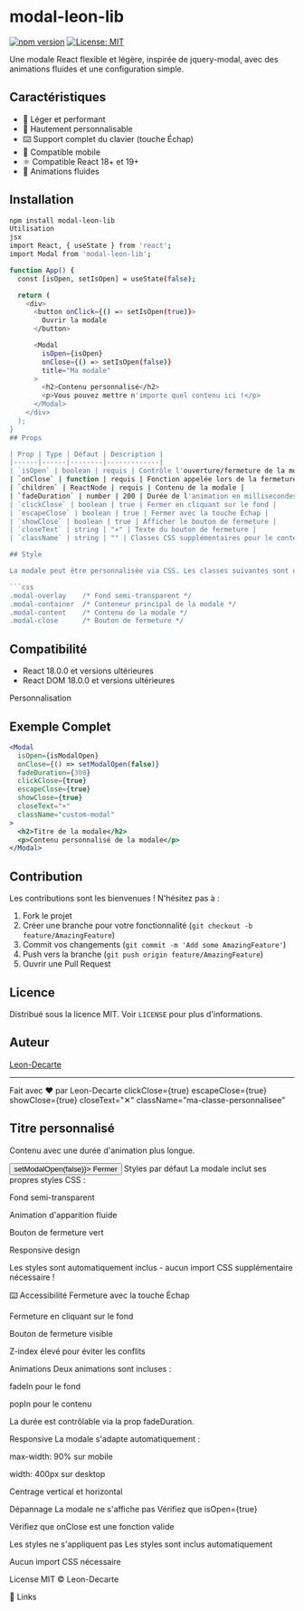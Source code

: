 # modal-leon-lib

[![npm version](https://badge.fury.io/js/modal-leon-lib.svg)](https://www.npmjs.com/package/modal-leon-lib)
[![License: MIT](https://img.shields.io/badge/License-MIT-yellow.svg)](https://opensource.org/licenses/MIT)

Une modale React flexible et légère, inspirée de jquery-modal, avec des animations fluides et une configuration simple.

## Caractéristiques

- 🚀 Léger et performant
- 🎨 Hautement personnalisable
- ⌨️ Support complet du clavier (touche Échap)
- 📱 Compatible mobile
- ⚛️ Compatible React 18+ et 19+
- 🔄 Animations fluides

## Installation

```bash
npm install modal-leon-lib
Utilisation
jsx
import React, { useState } from 'react';
import Modal from 'modal-leon-lib';

function App() {
  const [isOpen, setIsOpen] = useState(false);

  return (
    <div>
      <button onClick={() => setIsOpen(true)}>
        Ouvrir la modale
      </button>

      <Modal
        isOpen={isOpen}
        onClose={() => setIsOpen(false)}
        title="Ma modale"
      >
        <h2>Contenu personnalisé</h2>
        <p>Vous pouvez mettre n'importe quel contenu ici !</p>
      </Modal>
    </div>
  );
}
## Props

| Prop | Type | Défaut | Description |
|------|------|--------|-------------|
| `isOpen` | boolean | requis | Contrôle l'ouverture/fermeture de la modale |
| `onClose` | function | requis | Fonction appelée lors de la fermeture |
| `children` | ReactNode | requis | Contenu de la modale |
| `fadeDuration` | number | 200 | Durée de l'animation en millisecondes |
| `clickClose` | boolean | true | Fermer en cliquant sur le fond |
| `escapeClose` | boolean | true | Fermer avec la touche Échap |
| `showClose` | boolean | true | Afficher le bouton de fermeture |
| `closeText` | string | "×" | Texte du bouton de fermeture |
| `className` | string | "" | Classes CSS supplémentaires pour le contenu |

## Style

La modale peut être personnalisée via CSS. Les classes suivantes sont disponibles :

```css
.modal-overlay    /* Fond semi-transparent */
.modal-container  /* Conteneur principal de la modale */
.modal-content    /* Contenu de la modale */
.modal-close      /* Bouton de fermeture */
```

## Compatibilité

- React 18.0.0 et versions ultérieures
- React DOM 18.0.0 et versions ultérieures

Personnalisation
## Exemple Complet

```jsx
<Modal
  isOpen={isModalOpen}
  onClose={() => setModalOpen(false)}
  fadeDuration={300}
  clickClose={true}
  escapeClose={true}
  showClose={true}
  closeText="×"
  className="custom-modal"
>
  <h2>Titre de la modale</h2>
  <p>Contenu personnalisé de la modale</p>
</Modal>
```

## Contribution

Les contributions sont les bienvenues ! N'hésitez pas à :

1. Fork le projet
2. Créer une branche pour votre fonctionnalité (`git checkout -b feature/AmazingFeature`)
3. Commit vos changements (`git commit -m 'Add some AmazingFeature'`)
4. Push vers la branche (`git push origin feature/AmazingFeature`)
5. Ouvrir une Pull Request

## Licence

Distribué sous la licence MIT. Voir `LICENSE` pour plus d'informations.

## Auteur

[Leon-Decarte](https://github.com/Leon-Decarte)

---

Fait avec ❤️ par Leon-Decarte
  clickClose={true}
  escapeClose={true}
  showClose={true}
  closeText="✕"
  className="ma-classe-personnalisee"
>
  <h2>Titre personnalisé</h2>
  <p>Contenu avec une durée d'animation plus longue.</p>
  <button onClick={() => setModalOpen(false)}>
    Fermer
  </button>
</Modal>
Styles par défaut
La modale inclut ses propres styles CSS :

Fond semi-transparent

Animation d'apparition fluide

Bouton de fermeture vert

Responsive design

Les styles sont automatiquement inclus - aucun import CSS supplémentaire nécessaire !

⌨️ Accessibilité
Fermeture avec la touche Échap

Fermeture en cliquant sur le fond

Bouton de fermeture visible

Z-index élevé pour éviter les conflits

Animations
Deux animations sont incluses :

fadeIn pour le fond

popIn pour le contenu

La durée est contrôlable via la prop fadeDuration.

Responsive
La modale s'adapte automatiquement :

max-width: 90% sur mobile

width: 400px sur desktop

Centrage vertical et horizontal

Dépannage
La modale ne s'affiche pas
Vérifiez que isOpen={true}

Vérifiez que onClose est une fonction valide

Les styles ne s'appliquent pas
Les styles sont inclus automatiquement

Aucun import CSS nécessaire

License
MIT © Leon-Decarte

🔗 Links
